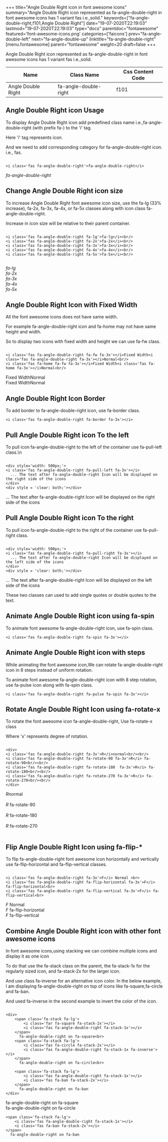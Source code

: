 +++
title="Angle Double Right icon in font awesome icons"
summary="Angle Double Right icon represented as fa-angle-double-right in font awesome icons has 1 variant fas i.e.,solid."
keywords=["fa-angle-double-right,f101,Angle Double Right"]
date="19-07-2020T22:19:03"
lastmod="19-07-2020T22:19:03"
type="docs"
parentdoc="fontawesome"
featured='font-awesome-icons.png'
categories=['faicons']
prev="fa-angle-double-left"
next="fa-angle-double-up"
linktitle="fa-angle-double-right"
[menu.fontawesome]
parent="fontawesome"
weight=20
draft=false
+++


Angle Double Right icon represented as fa-angle-double-right in font awesome icons has 1 variant fas i.e.,solid.

<div class='table-responsive'><table class='table'><thead><tr><th>Name</th><th>Class Name</th><th>Css Content Code</th></tr></thead><tbody><tr><td>Angle Double Right</td><td>fa-angle-double-right</td><td>f101</td></tr></tbody></table></div>



## Angle Double Right icon Usage

To display Angle Double Right icon add predefined class name i.e.,fa-angle-double-right (with prefix fa-) to the 'i' tag.

Here 'i' tag represents icon.

And we need to add corresponding category for fa-angle-double-right icon. i.e., fas.


```

<i class='fas fa-angle-double-right'>fa-angle-double-right</i>
```

<i class='fas fa-angle-double-right'>fa-angle-double-right</i>




## Change Angle Double Right icon size
To increase Angle Double Right font awesome icon size, use the fa-lg (33% increase), fa-2x, fa-3x, fa-4x, or fa-5x classes along with icon class fa-angle-double-right.

Increase in icon size will be relative to their parent container. 

```

<i class='fas fa-angle-double-right fa-lg'>fa-lg</i><br/>
<i class='fas fa-angle-double-right fa-2x'>fa-2x</i><br/>
<i class='fas fa-angle-double-right fa-3x'>fa-3x</i><br/>
<i class='fas fa-angle-double-right fa-4x'>fa-4x</i><br/>
<i class='fas fa-angle-double-right fa-5x'>fa-5x</i><br/>
            
```

<i class='fas fa-angle-double-right fa-lg'>fa-lg</i><br/>
<i class='fas fa-angle-double-right fa-2x'>fa-2x</i><br/>
<i class='fas fa-angle-double-right fa-3x'>fa-3x</i><br/>
<i class='fas fa-angle-double-right fa-4x'>fa-4x</i><br/>
<i class='fas fa-angle-double-right fa-5x'>fa-5x</i><br/>
            



## Angle Double Right Icon with Fixed Width 

All the font awesome icons does not have same width.

For example fa-angle-double-right icon and fa-home may not have same height and width.

So to display two icons with fixed width and height we can use fa-fw class.


```

<i class='fas fa-angle-double-right fa-fw fa-3x'></i>Fixed Width<i class='fas fa-angle-double-right fa-3x'></i>Normal<br/>
<i class='fas fa-home fa-fw fa-3x'></i>Fixed Width<i class='fas fa-home fa-3x'></i>Normal<br/>
```

<i class='fas fa-angle-double-right fa-fw fa-3x'></i>Fixed Width<i class='fas fa-angle-double-right fa-3x'></i>Normal<br/>
<i class='fas fa-home fa-fw fa-3x'></i>Fixed Width<i class='fas fa-home fa-3x'></i>Normal<br/>



## Angle Double Right Icon Border 

To add border to fa-angle-double-right icon, use fa-border class.


```
<i class='fas fa-angle-double-right fa-border fa-3x'></i>

```
<i class='fas fa-angle-double-right fa-border fa-3x'></i>





## Pull Angle Double Right icon To the left

To pull icon fa-angle-double-right to the left of the container use fa-pull-left class.\n

```

<div style='width: 500px;'>
<i class='fas fa-angle-double-right fa-pull-left fa-3x'></i>
  ... The text after fa-angle-double-right Icon will be displayed on the right side of the icons
</div>
<div style = 'clear: both;'></div>
```

<div style='width: 500px;'>
<i class='fas fa-angle-double-right fa-pull-left fa-3x'></i>
  ... The text after fa-angle-double-right Icon will be displayed on the right side of the icons
</div>
<div style = 'clear: both;'></div>




## Pull Angle Double Right icon To the right
To pull icon fa-angle-double-right to the right of the container use fa-pull-right class.

```

<div style='width: 500px;'>
<i class='fas fa-angle-double-right fa-pull-right fa-3x'></i>
  ... The text after fa-angle-double-right Icon will be displayed on the left side of the icons
</div>
<div style = 'clear: both;'></div>
```

<div style='width: 500px;'>
<i class='fas fa-angle-double-right fa-pull-right fa-3x'></i>
  ... The text after fa-angle-double-right Icon will be displayed on the left side of the icons
</div>
<div style = 'clear: both;'></div>

These two classes can used to add single quotes or double quotes to the text.


## Animate Angle Double Right icon using fa-spin
To animate font awesome fa-angle-double-right icon, use fa-spin class.

```
<i class='fas fa-angle-double-right fa-spin fa-3x'></i>
```
<i class='fas fa-angle-double-right fa-spin fa-3x'></i>




## Animate Angle Double Right icon with steps
While animating the font awesome icon,We can rotate fa-angle-double-right icon in 8 steps instead of uniform rotation.

To animate font awesome fa-angle-double-right icon with 8 step rotation, use fa-pulse icon along with fa-spin class.


```
<i class='fas fa-angle-double-right fa-pulse fa-spin fa-3x'></i>

```
<i class='fas fa-angle-double-right fa-pulse fa-spin fa-3x'></i>





## Rotate Angle Double Right Icon using fa-rotate-x
To rotate the font awesome icon fa-angle-double-right, Use fa-rotate-x class

Where 'x' represents degree of rotation.


```

<div>
<i class='fas fa-angle-double-right fa-3x'>R</i>normal<br/><br/>
<i class='fas fa-angle-double-right fa-rotate-90 fa-3x'>R</i> fa-rotate-90<br/><br/> 
<i class='fas fa-angle-double-right fa-rotate-180  fa-3x'>R</i> fa-rotate-180<br/><br/> 
<i class='fas fa-angle-double-right fa-rotate-270 fa-3x'>R</i> fa-rotate-270<br/><br/>
</div>
```

<div>
<i class='fas fa-angle-double-right fa-3x'>R</i>normal<br/><br/>
<i class='fas fa-angle-double-right fa-rotate-90 fa-3x'>R</i> fa-rotate-90<br/><br/> 
<i class='fas fa-angle-double-right fa-rotate-180  fa-3x'>R</i> fa-rotate-180<br/><br/> 
<i class='fas fa-angle-double-right fa-rotate-270 fa-3x'>R</i> fa-rotate-270<br/><br/>
</div>




## Flip Angle Double Right Icon using fa-flip-*
To flip fa-angle-double-right font awesome icon horizontally and vertically use fa-flip-horizontal and fa-flip-vertical classes. 

```

<i class='fas fa-angle-double-right fa-3x'>F</i> Normal <br>
<i class='fas fa-angle-double-right fa-flip-horizontal fa-3x'>F</i> fa-flip-horizontal<br>
<i class='fas fa-angle-double-right fa-flip-vertical fa-3x'>F</i> fa-flip-vertical<br>
```

<i class='fas fa-angle-double-right fa-3x'>F</i> Normal <br>
<i class='fas fa-angle-double-right fa-flip-horizontal fa-3x'>F</i> fa-flip-horizontal<br>
<i class='fas fa-angle-double-right fa-flip-vertical fa-3x'>F</i> fa-flip-vertical<br>




## Combine Angle Double Right icon with other font awesome icons
In font awesome icons,using stacking we can combine multiple icons and display it as one icon 

To do that use the fa-stack class on the parent, the fa-stack-1x for the regularly sized icon, and fa-stack-2x for the larger icon.

And use class fa-inverse for an alternative icon color. 
In the below example, I am displaying fa-angle-double-right on top of icons like fa-square,fa-circle and fa-ban.

And used fa-inverse in the second example to invert the color of the icon.

```

<div>
    <span class='fa-stack fa-lg'>
        <i class='far fa-square fa-stack-2x'></i>
        <i class='fas fa-angle-double-right fa-stack-1x'></i>
    </span>
      fa-angle-double-right on fa-square<br>
    <span class='fa-stack fa-lg'>
        <i class='fas fa-circle fa-stack-2x'></i>
        <i class='fas fa-angle-double-right fa-stack-1x fa-inverse'></i>
    </span>
      fa-angle-double-right on fa-circle<br>

    <span class='fa-stack fa-lg'>
        <i class='fas fa-angle-double-right fa-stack-1x'></i>
        <i class='fas fa-ban fa-stack-2x'></i>
    </span>
      fa-angle-double-right on fa-ban
</div>
```

<div>
    <span class='fa-stack fa-lg'>
        <i class='far fa-square fa-stack-2x'></i>
        <i class='fas fa-angle-double-right fa-stack-1x'></i>
    </span>
      fa-angle-double-right on fa-square<br>
    <span class='fa-stack fa-lg'>
        <i class='fas fa-circle fa-stack-2x'></i>
        <i class='fas fa-angle-double-right fa-stack-1x fa-inverse'></i>
    </span>
      fa-angle-double-right on fa-circle<br>

    <span class='fa-stack fa-lg'>
        <i class='fas fa-angle-double-right fa-stack-1x'></i>
        <i class='fas fa-ban fa-stack-2x'></i>
    </span>
      fa-angle-double-right on fa-ban
</div>






